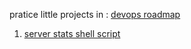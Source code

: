 pratice little projects in : [devops roadmap](https://roadmap.sh/devops/projects)

1. [server stats shell script](https://roadmap.sh/projects/server-stats)
